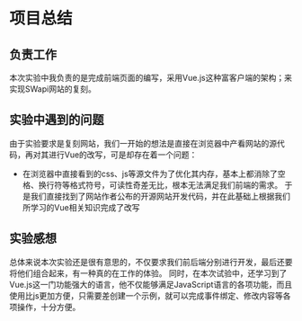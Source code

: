 # 项目总结

## 负责工作
本次实验中我负责的是完成前端页面的编写，采用Vue.js这种富客户端的架构；来实现SWapi网站的复刻。

## 实验中遇到的问题
由于实验要求是复刻网站，我们一开始的想法是直接在浏览器中产看网站的源代码，再对其进行Vue的改写，可是却存在着一个问题：
  - 在浏览器中直接看到的css、js等源文件为了优化其内存，基本上都消除了空格、换行符等格式符号，可读性奇差无比，根本无法满足我们前端的需求。
于是我们直接找到了网站作者公布的开源网站开发代码，并在此基础上根据我们所学习的Vue相关知识完成了改写

## 实验感想
总体来说本次实验还是很有意思的，不仅要求我们前后端分别进行开发，最后还要将他们组合起来，有一种真的在工作的体验。
同时，在本次试验中，还学习到了Vue.js这一门功能强大的语言，他不仅能够满足JavaScript语言的各项功能，而且使用比js更加方便，只需要差创建一个示例，就可以完成事件绑定、修改内容等各项操作，十分方便。
